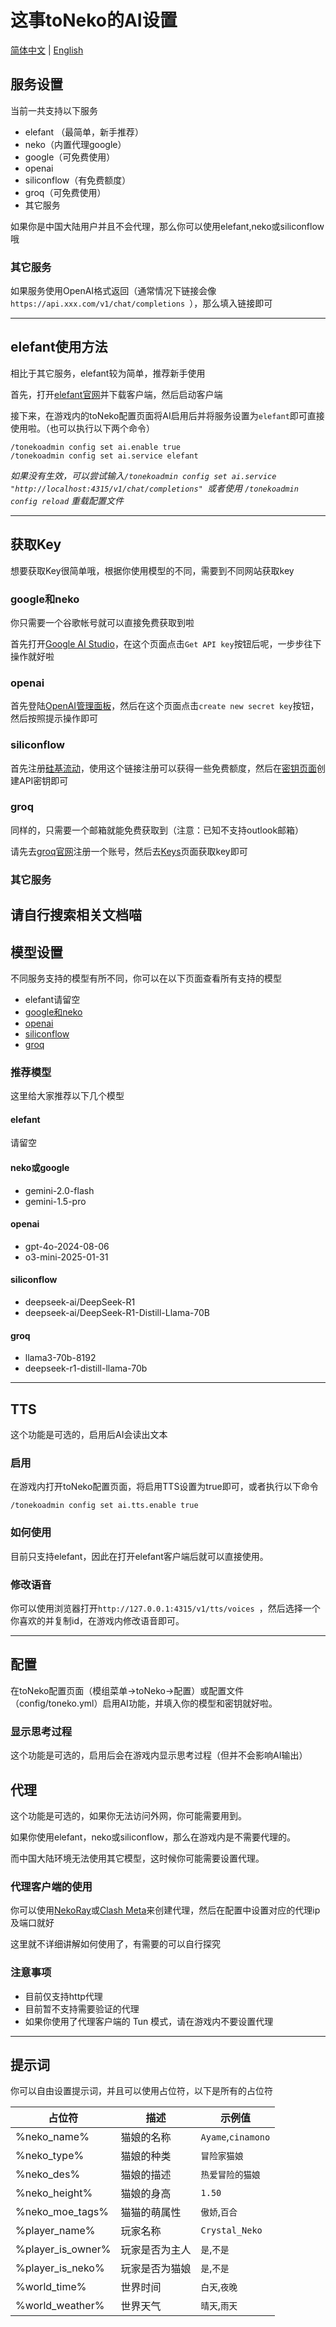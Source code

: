 # 这事toNeko的AI设置
[简体中文](https://github.com/CSneko/toNeko/blob/main/docs/AI.md) | [English](https://github.com/CSneko/toNeko/blob/main/docs/AI_en.md)
## 服务设置
当前一共支持以下服务
- elefant （最简单，新手推荐）
- neko（内置代理google）
- google（可免费使用）
- openai
- siliconflow（有免费额度）
- groq（可免费使用）
- 其它服务

如果你是中国大陆用户并且不会代理，那么你可以使用elefant,neko或siliconflow哦

### 其它服务
如果服务使用OpenAI格式返回（通常情况下链接会像`https://api.xxx.com/v1/chat/completions `），那么填入链接即可

--- 
## elefant使用方法
相比于其它服务，elefant较为简单，推荐新手使用

首先，打开[elefant官网](https://elefant.gg/)并下载客户端，然后启动客户端

接下来，在游戏内的toNeko配置页面将AI启用后并将服务设置为`elefant`即可直接使用啦。（也可以执行以下两个命令）
```
/tonekoadmin config set ai.enable true
/tonekoadmin config set ai.service elefant
```
*如果没有生效，可以尝试输入`/tonekoadmin config set ai.service "http://localhost:4315/v1/chat/completions" `或者使用 `/tonekoadmin config reload` 重载配置文件*

---
## 获取Key
想要获取Key很简单哦，根据你使用模型的不同，需要到不同网站获取key

### google和neko
你只需要一个谷歌帐号就可以直接免费获取到啦

首先打开[Google AI Studio](https://aistudio.google.com)，在这个页面点击`Get API key`按钮后呢，一步步往下操作就好啦
### openai
首先登陆[OpenAI管理面板](https://platform.openai.com/api-keys)，然后在这个页面点击`create new secret key`按钮，然后按照提示操作即可
### siliconflow
首先注册[硅基流动](https://cloud.siliconflow.cn/i/2ZR74wDe)，使用这个链接注册可以获得一些免费额度，然后在[密钥页面](https://cloud.siliconflow.cn/account/ak)创建API密钥即可
### groq
同样的，只需要一个邮箱就能免费获取到（注意：已知不支持outlook邮箱）

请先去[groq官网](https://console.groq.com)注册一个账号，然后去[Keys](https://console.groq.com/keys)页面获取key即可
### 其它服务
请自行搜索相关文档喵
---
## 模型设置
不同服务支持的模型有所不同，你可以在以下页面查看所有支持的模型
- elefant请留空
- [google和neko](https://ai.google.dev/gemini-api/docs/models/gemini?hl=zh-cn)
- [openai](https://platform.openai.com/docs/models)
- [siliconflow](https://cloud.siliconflow.cn/models)
- [groq](https://console.groq.com/docs/models)

### 推荐模型
这里给大家推荐以下几个模型
#### elefant
请留空
#### neko或google
- gemini-2.0-flash
- gemini-1.5-pro
#### openai
- gpt-4o-2024-08-06
- o3-mini-2025-01-31
#### siliconflow
- deepseek-ai/DeepSeek-R1
- deepseek-ai/DeepSeek-R1-Distill-Llama-70B
#### groq
- llama3-70b-8192
- deepseek-r1-distill-llama-70b

---

## TTS
这个功能是可选的，启用后AI会读出文本

### 启用
在游戏内打开toNeko配置页面，将启用TTS设置为true即可，或者执行以下命令
```
/tonekoadmin config set ai.tts.enable true
```
### 如何使用
目前只支持elefant，因此在打开elefant客户端后就可以直接使用。
### 修改语音
你可以使用浏览器打开`http://127.0.0.1:4315/v1/tts/voices `，然后选择一个你喜欢的并复制id，在游戏内修改语音即可。

---
## 配置
在toNeko配置页面（模组菜单->toNeko->配置）或配置文件（config/toneko.yml）启用AI功能，并填入你的模型和密钥就好啦。

### 显示思考过程
这个功能是可选的，启用后会在游戏内显示思考过程（但并不会影响AI输出）

## 代理
这个功能是可选的，如果你无法访问外网，你可能需要用到。

如果你使用elefant，neko或siliconflow，那么在游戏内是不需要代理的。

而中国大陆环境无法使用其它模型，这时候你可能需要设置代理。

### 代理客户端的使用
你可以使用[NekoRay](https://github.com/MatsuriDayo/nekoray)或[Clash Meta](https://github.com/MetaCubeX/mihomo/tree/Meta)来创建代理，然后在配置中设置对应的代理ip及端口就好

这里就不详细讲解如何使用了，有需要的可以自行探究
### 注意事项
- 目前仅支持http代理
- 目前暂不支持需要验证的代理
- 如果你使用了代理客户端的 Tun 模式，请在游戏内不要设置代理

---
## 提示词
你可以自由设置提示词，并且可以使用占位符，以下是所有的占位符

| 占位符               | 描述      | 示例值                |
|-------------------|---------|--------------------|
| %neko_name%       | 猫娘的名称   | `Ayame`,`cinamono` |
| %neko_type%       | 猫娘的种类   | `冒险家猫娘`            |
| %neko_des%        | 猫娘的描述   | `热爱冒险的猫娘`          |
| %neko_height%     | 猫娘的身高   | `1.50`             |
| %neko_moe_tags%   | 猫猫的萌属性  | `傲娇`,`百合`          |
| %player_name%     | 玩家名称    | `Crystal_Neko`     |
| %player_is_owner% | 玩家是否为主人 | `是`,`不是`           |
| %player_is_neko%  | 玩家是否为猫娘 | `是`,`不是`           |
| %world_time%      | 世界时间    | `白天`,`夜晚`          |
| %world_weather%   | 世界天气    | `晴天`,`雨天`          |